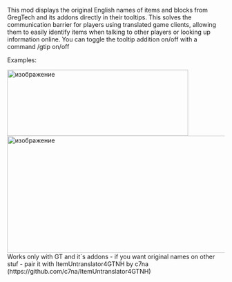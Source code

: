 This mod displays the original English names of items and blocks from GregTech and its addons directly in their tooltips. 
This solves the communication barrier for players using translated game clients, allowing them to easily identify items when talking to other players or looking up information online. 
You can toggle the tooltip addition on/off with a command /gtip on/off

Examples:  
  
<img width="419" height="153" alt="изображение" src="https://github.com/user-attachments/assets/235907ad-9c36-446a-ae29-a254c0e5baf1" />  
<img width="1149" height="271" alt="изображение" src="https://github.com/user-attachments/assets/64361c72-0dab-41c6-be23-4bce7278fd79" />
Works only with GT and it`s addons - if you want original names on other stuf - pair it with ItemUntranslator4GTNH by c7na (https://github.com/c7na/ItemUntranslator4GTNH)
